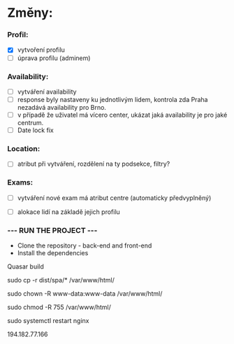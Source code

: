 # Změny:

### Profil:

- [x] vytvoření profilu
- [ ] úprava profilu (adminem)

### Availability:

- [ ] vytváření availability
- [ ] response byly nastaveny ku jednotlivým lidem, kontrola zda Praha nezadává availability pro Brno.
- [ ] v případě že uživatel má vícero center, ukázat jaká availability je pro jaké centrum.
- [ ] Date lock fix

### Location:
- [ ] atribut při vytváření, rozdělení na ty podsekce, filtry?

### Exams:
- [ ] vytváření nové exam má atribut centre (automaticky předvyplněný)
- [ ] alokace lidí na základě jejich profilu


### --- RUN THE PROJECT ---
- Clone the repository - back-end and front-end
- Install the dependencies

Quasar build

sudo cp -r dist/spa/* /var/www/html/

sudo chown -R www-data:www-data /var/www/html/

sudo chmod -R 755 /var/www/html/

sudo systemctl restart nginx

194.182.77.166
